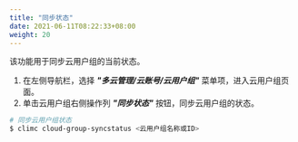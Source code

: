 ```yaml
---
title: "同步状态"
date: 2021-06-11T08:22:33+08:00
weight: 20
---
```


该功能用于同步云用户组的当前状态。

1. 在左侧导航栏，选择 **_"多云管理/云账号/云用户组"_** 菜单项，进入云用户组页面。
2. 单击云用户组右侧操作列 **_"同步状态"_** 按钮，同步云用户组的状态。

```bash
# 同步云用户组状态
$ climc cloud-group-syncstatus <云用户组名称或ID>
```